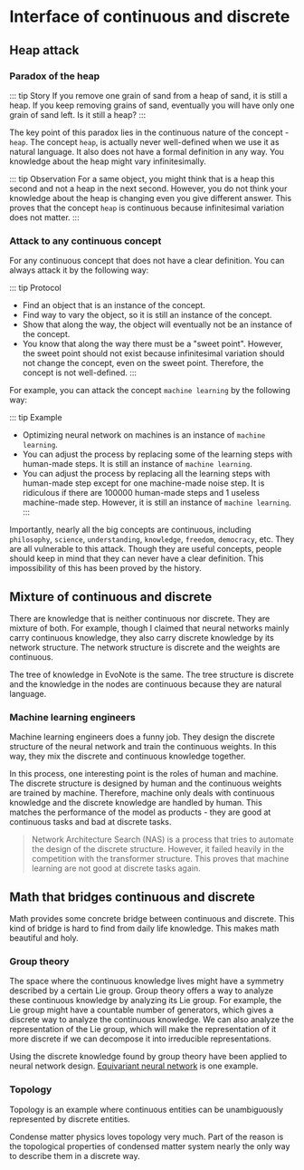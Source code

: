 # Interface of continuous and discrete

## Heap attack

### Paradox of the heap

::: tip Story
If you remove one grain of sand from a heap of sand, it is still a heap. If you keep removing grains of sand, eventually you will have only one grain of sand left. Is it still a heap?
:::

The key point of this paradox lies in the continuous nature of the concept - `heap`. The concept `heap`, is actually never well-defined when we use it as natural language. It also does not have a formal definition in any way. You knowledge about the heap might vary infinitesimally.

::: tip Observation
For a same object, you might think that is a heap this second and not a heap in the next second. However, you do not think your knowledge about the heap is changing even you give different answer. This proves that the concept `heap` is continuous because infinitesimal variation does not matter. 
:::

### Attack to any continuous concept

For any continuous concept that does not have a clear definition. You can always attack it by the following way:

::: tip Protocol
- Find an object that is an instance of the concept. 
- Find way to vary the object, so it is still an instance of the concept.
- Show that along the way, the object will eventually not be an instance of the concept.
- You know that along the way there must be a "sweet point". However, the sweet point should not exist because infinitesimal variation should not change the concept, even on the sweet point. Therefore, the concept is not well-defined.
:::

For example, you can attack the concept `machine learning` by the following way:

::: tip Example
- Optimizing neural network on machines is an instance of `machine learning`.
- You can adjust the process by replacing some of the learning steps with human-made steps. It is still an instance of `machine learning`.
- You can adjust the process by replacing all the learning steps with human-made step except for one machine-made noise step. It is ridiculous if there are 100000 human-made steps and 1 useless machine-made step. However, it is still an instance of `machine learning`.
:::

Importantly, nearly all the big concepts are continuous, including `philosophy`, `science`, `understanding`, `knowledge`, `freedom`, `democracy`, etc. They are all vulnerable to this attack. Though they are useful concepts, people should keep in mind that they can never have a clear definition. This impossibility of this has been proved by the history.

## Mixture of continuous and discrete

There are knowledge that is neither continuous nor discrete. They are mixture of both. For example, though I claimed that neural networks mainly carry continuous knowledge, they also carry discrete knowledge by its network structure. The network structure is discrete and the weights are continuous.

The tree of knowledge in EvoNote is the same. The tree structure is discrete and the knowledge in the nodes are continuous because they are natural language.

### Machine learning engineers 

Machine learning engineers does a funny job. They design the discrete structure of the neural network and train the continuous weights. In this way, they mix the discrete and continuous knowledge together. 

In this process, one interesting point is the roles of human and machine. The discrete structure is designed by human and the continuous weights are trained by machine. Therefore, machine only deals with continuous knowledge and the discrete knowledge are handled by human. This matches the performance of the model as products - they are good at continuous tasks and bad at discrete tasks.

> Network Architecture Search (NAS) is a process that tries to automate the design of the discrete structure. However, it failed heavily in the competition with the transformer structure. This proves that machine learning are not good at discrete tasks again.

## Math that bridges continuous and discrete

Math provides some concrete bridge between continuous and discrete. This kind of bridge is hard to find from daily life knowledge. This makes math beautiful and holy.

### Group theory

The space where the continuous knowledge lives might have a symmetry described by a certain Lie group. Group theory offers a way to analyze these continuous knowledge by analyzing its Lie group. For example, the Lie group might have a countable number of generators, which gives a discrete way to analyze the continuous knowledge. We can also analyze the representation of the Lie group, which will make the representation of it more discrete if we can decompose it into irreducible representations.

Using the discrete knowledge found by group theory have been applied to neural network design. [Equivariant neural network](https://arxiv.org/abs/2006.10503) is one example. 

### Topology

Topology is an example where continuous entities can be unambiguously represented by discrete entities.

Condense matter physics loves topology very much. Part of the reason is the topological properties of condensed matter system nearly the only way to describe them in a discrete way.